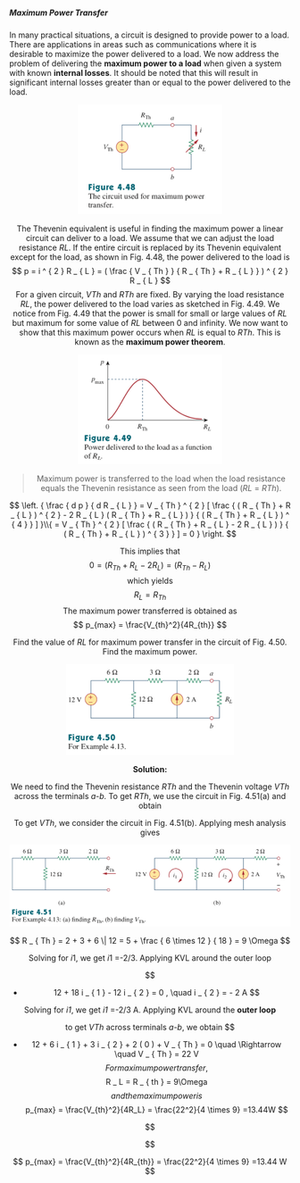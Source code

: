 ##### Maximum Power Transfer

In many practical situations, a circuit is designed to provide power to a load. There are applications in areas such as communications where it is desirable to maximize the power delivered to a load. We now address the problem of delivering the **maximum power to a load** when given a system with known **internal losses**. It should be noted that this will result in significant internal losses greater than or equal to the power delivered to the load.

<div align=center><img src="Figure 4.48.png" style="zoom:60%;" />

The Thevenin equivalent is useful in finding the maximum power a linear circuit can deliver to a load. We assume that we can adjust the load resistance *RL*. If the entire circuit is replaced by its Thevenin equivalent except for the load, as shown in Fig. 4.48, the power delivered to the load is
$$
p = i ^ { 2 } R _ { L } = ( \frac { V _ { Th } } { R _ { Th } + R _ { L } } ) ^ { 2 } R _ { L }
$$
For a given circuit, *VTh* and *RTh* are fixed. By varying the load resistance *RL*, the power delivered to the load varies as sketched in Fig. 4.49. We notice from Fig. 4.49 that the power is small for small or large values of *RL* but maximum for some value of *RL* between 0 and infinity. We now want to show that this maximum power occurs when *RL* is equal to *RTh*. This is known as the **maximum power theorem**.

<div align=center><img src="Figure 4.49.png" style="zoom:60%;" />

> Maximum power is transferred to the load when the load resistance equals the Thevenin resistance as seen from the load (*RL* = *RTh*).

$$
\left. { \frac { d p } { d R _ { L } } = V _ { Th } ^ { 2 } [ \frac { ( R _ { Th } + R _ { L } ) ^ { 2 } - 2 R _ { L } ( R _ { Th } + R _ { L } ) } { ( R _ { Th } + R _ { L } ) ^ { 4 } } ] }\\{ = V _ { Th } ^ { 2 } [ \frac { ( R _ { Th } + R _ { L } - 2 R _ { L } ) } { ( R _ { Th } + R _ { L } ) ^ { 3 } } ] = 0 } \right.
$$

This implies that
$$
0 = ( R _ { Th } + R _ { L } - 2 R _ { L } ) = ( R _ { Th } - R _ { L } )
$$
which yields
$$
R _ { L } = R _ { Th }
$$
The maximum power transferred is obtained as
$$
p_{max} = \frac{V_{th}^2}{4R_{th}}
$$


Find the value of *RL* for maximum power transfer in the circuit of Fig. 4.50. Find the maximum power.

<div align=center><img src="Figure 4.50.png" style="zoom:60%;" />

**Solution:**

We need to find the Thevenin resistance *RTh* and the Thevenin voltage *VTh* across the terminals *a*-*b.* To get *RTh*, we use the circuit in Fig. 4.51(a) and obtain

To get *VTh*, we consider the circuit in Fig. 4.51(b). Applying mesh analysis gives

<div align=center><img src="Figure 4.51.png" style="zoom:60%;" />

$$
R _ { Th } = 2 + 3 + 6 \| 12 = 5 + \frac { 6 \times 12 } { 18 } = 9 \Omega
$$

Solving for *i*1, we get *i*1 =-2/3. Applying KVL around the outer loop

$$
- 12 + 18 i _ { 1 } - 12 i _ { 2 } = 0 , \quad i _ { 2 } = - 2 A
$$

Solving for *i1*, we get *i1* =-2/3 A. Applying KVL around the **outer loop**

to get *VTh* across terminals *a*-*b*, we obtain
$$
- 12 + 6 i _ { 1 } + 3 i _ { 2 } + 2 ( 0 ) + V _ { Th } = 0 \quad \Rightarrow \quad V _ { Th } = 22 V
$$
For maximum power transfer,
$$
R _ L  =  R _ { th } = 9\Omega
$$
and the maximum power is
$$
p_{max} = \frac{V_{th}^2}{4R_L} = \frac{22^2}{4 \times 9} =13.44W
$$

$$

$$

$$
p_{max} = \frac{V_{th}^2}{4R_{th}} = \frac{22^2}{4 \times 9} =13.44 W
$$

